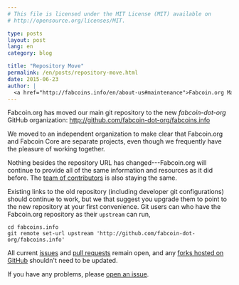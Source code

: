 ```yaml
---
# This file is licensed under the MIT License (MIT) available on
# http://opensource.org/licenses/MIT.

type: posts
layout: post
lang: en
category: blog

title: "Repository Move"
permalink: /en/posts/repository-move.html
date: 2015-06-23
author: |
  <a href="http://fabcoins.info/en/about-us#maintenance">Fabcoin.org Maintainers</a>
---
```

Fabcoin.org has moved our main git repository to the new
*fabcoin-dot-org* GitHub organization:
<http://github.com/fabcoin-dot-org/fabcoins.info>

We moved to an independent organization to make clear that Fabcoin.org
and Fabcoin Core are separate projects, even though we frequently have
the pleasure of working together.

Nothing besides the repository URL has changed---Fabcoin.org will
continue to provide all of the same information and resources as it did
before.  The [team of contributors][] is also staying the same.

Existing links to the old repository (including developer git
configurations) should continue to work, but we that suggest you upgrade
them to point to the new repository at your first convenience. Git users
can who have the Fabcoin.org repository as their `upstream` can run,

    cd fabcoins.info
    git remote set-url upstream 'http://github.com/fabcoin-dot-org/fabcoins.info'

All current [issues][] and [pull requests][] remain open, and any [forks hosted
on GitHub][] shouldn't need to be updated.

If you have any problems, please [open an issue][].

[team of contributors]: http://fabcoins.info/en/about-us#http://fabcoins.info/en/about-us#help
[issues]: http://github.com/fabcoin-dot-org/fabcoins.info/issues
[pull requests]: http://github.com/fabcoin-dot-org/fabcoins.info/pulls
[forks hosted on github]: http://github.com/fabcoin-dot-org/fabcoins.info/network
[open an issue]: http://github.com/fabcoin-dot-org/fabcoins.info/issues/new
